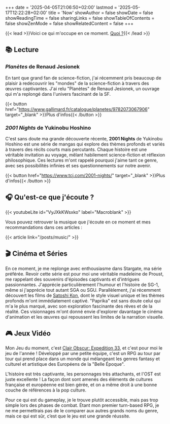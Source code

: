 +++
date = '2025-04-05T21:06:50+02:00'
lastmod = '2025-05-17T12:22:28+02:00'
title = 'Now'
showAuthor = false
showDate = false
showReadingTime = false
sharingLinks = false
showTableOfContents = false
showZenMode = false
showRelatedContent = false
+++

{{< lead >}}Voici ce qui m'occupe en ce moment. [Quoi ?](https://nownownow.com/about){{< /lead >}}

## :books: Lecture

### *Planètes* de Renaud Jesionek

En tant que grand fan de science-fiction, j'ai récemment pris beaucoup de plaisir à redécouvrir les "mondes" de la science-fiction à travers des œuvres captivantes. J'ai relu "Planètes" de Renaud Jesionek, un ouvrage qui m'a replongé dans l'univers fascinant de la SF.

{{< button href="https://www.gallimard.fr/catalogue/planetes/9782073067906" target="_blank" >}}Plus d'infos{{< /button >}}

### *2001 Nights* de Yukinobu Hoshino

C'est sans doute ma grande découverte récente, **2001 Nights** de Yukinobu Hoshino est une série de mangas qui explore des thèmes profonds et variés à travers des récits courts mais percutants. Chaque histoire est une véritable invitation au voyage, mêlant habilement science-fiction et réflexion philosophique. Ces lectures m'ont rappelé pourquoi j'aime tant ce genre, avec ses possibilités infinies et ses questionnements sur notre avenir.

{{< button href="https://www.tcj.com/2001-nights/" target="_blank" >}}Plus d'infos{{< /button >}}<br>

## :headphones: Qu'est-ce que j'écoute ?

{{< youtubeLite id="VyJXkKWsxko" label="Macroblank" >}}

Vous pouvez retrouver la musique que j'écoute en ce moment et mes recommandations dans ces articles :

{{< article link="/posts/music/" >}}

## :clapper: Cinéma et Séries

En ce moment, je me replonge avec enthousiasme dans Stargate, ma série préférée. Revoir cette série est pour moi une véritable madeleine de Proust, me rappelant des souvenirs d'épisodes captivants et d'intrigues passionnantes. J'apprécie particulièrement l'humour et l'histoire de SG-1, même si j'apprécie tout autant SGA ou SGU. Parallèlement, j'ai récemment découvert les films de [Satoshi Kon](https://letterboxd.com/director/satoshi-kon/), dont le style visuel unique et les thèmes profonds m'ont immédiatement captivé. "Paprika" est sans doute celui qui m'a le plus marqué, avec son exploration fascinante des rêves et de la réalité. Ces visionnages m'ont donné envie d'explorer davantage le cinéma d'animation et les œuvres qui repoussent les limites de la narration visuelle.

## :video_game: Jeux Vidéo

Mon Jeu du moment, c'est [Clair Obscur: Expedition 33](https://www.sandfall.co/), et c'est pour moi le jeu de l'année ! Développé par une petite équipe, c'est un RPG au tour par tour qui prend place dans un monde qui mélangeant les genres fantasy et culturel et artistique des Européens de la "Belle Époque".

L'histoire est très captivante, les personnages très attachants, et l'OST est juste excellente ! La façon dont sont amenés des éléments de cultures française et européenne est bien gérée, et on a même droit à une bonne couche de références à la pop culture. 

Pour ce qui est du gameplay, je le trouve plutôt accessible, mais pas trop simple lors des phases de combat. Étant mon premier turn-based RPG, je ne me permettrais pas de le comparer aux autres grands noms du genre, mais ce qui est sûr, c’est que le jeu est une grande réussite.
